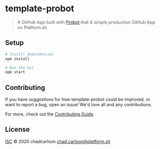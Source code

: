 # template-probot

> A GitHub App built with [Probot](https://github.com/probot/probot) that A simple production GitHub App on Platform.sh

## Setup

```sh
# Install dependencies
npm install

# Run the bot
npm start
```

## Contributing

If you have suggestions for how template-probot could be improved, or want to report a bug, open an issue! We'd love all and any contributions.

For more, check out the [Contributing Guide](CONTRIBUTING.md).

## License

[ISC](LICENSE) © 2020 chadcarlson <chad.carlson@platform.sh>
